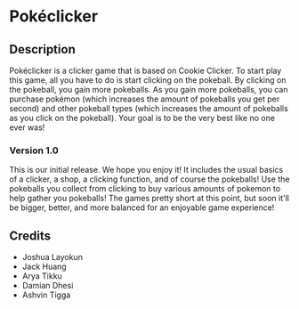 # Pokéclicker

## Description
Pokéclicker is a clicker game that is based on Cookie Clicker. To start play this game, all you have to do is start clicking on the pokeball. By clicking on the pokeball, you gain more pokeballs. As you gain more pokeballs, you can purchase pokémon (which increases the amount of pokeballs you get per second) and other pokeball types (which increases the amount of pokeballs as you click on the pokeball). Your goal is to be the very best like no one ever was!
<!--
## FAQs

### Insert question here?
Insert answer here.

### Insert question here?
Insert answer here.

## Changelog

### Version 1.1

#### Bug fixes
 * Fixed thing
 * Fixed other thing

#### Changes
 * Added thing
 * Removed thing
 * Added a group of related things:
   * one
   * two
   * three
   * four
 * If you want to be fancy, you can use a...
   * + to indicate something added and a...
   * - to indicate something removed, just be careful with your markdown syntax!
-->
### Version 1.0
This is our initial release. We hope you enjoy it! It includes the usual basics of a clicker, a shop, a clicking function, and of course the pokeballs! Use the pokeballs you collect from clicking to buy various amounts of pokemon to help gather you pokeballs! The games pretty short at this point, but soon it'll be bigger, better, and more balanced for an enjoyable game experience!

## Credits
* Joshua Layokun
* Jack Huang
* Arya Tikku
* Damian Dhesi
* Ashvin Tigga
